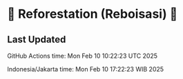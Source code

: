 
# 🌳 Reforestation (Reboisasi) 🌲

## Last Updated

GitHub Actions time: Mon Feb 10 10:22:23 UTC 2025

Indonesia/Jakarta time: Mon Feb 10 17:22:23 WIB 2025
